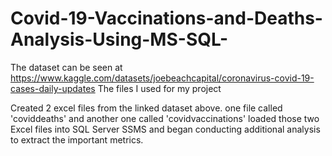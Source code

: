 # Covid-19-Vaccinations-and-Deaths-Analysis-Using-MS-SQL-

The dataset can be seen at https://www.kaggle.com/datasets/joebeachcapital/coronavirus-covid-19-cases-daily-updates
The files I used for my project 

Created 2 excel files from the linked dataset above. one file called 'coviddeaths' and another one called 'covidvaccinations'
loaded those two Excel files into SQL Server SSMS and began conducting additional analysis to extract the important metrics. 
